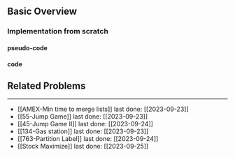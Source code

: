 ## Basic Overview

### Implementation from scratch
#### pseudo-code

#### code

## Related Problems
---
- [[AMEX-Min time to merge lists]] last done: [[2023-09-23]]
- [[55-Jump Game]] last done: [[2023-09-23]]
- [[45-Jump Game II]] last done: [[2023-09-24]]
- [[134-Gas station]] last done: [[2023-09-23]]
- [[763-Partition Label]] last done: [[2023-09-24]]
- [[Stock Maximize]] last done: [[2023-09-25]]

